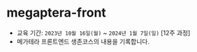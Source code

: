 # megaptera-front

- 교육 기간: `2023년 10월 16일(월)` ~ `2024년 1월 7일(일)` [12주 과정]
- 메가테라 프론트엔드 생존코스의 내용을 기록합니다.
